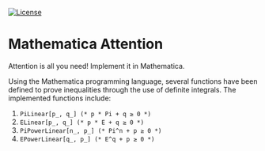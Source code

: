 [![License](https://img.shields.io/badge/License-Apache%202.0-brightgreen.svg)](https://opensource.org/licenses/Apache-2.0)
# Mathematica Attention
Attention is all you need! Implement it in Mathematica.

Using the Mathematica programming language, several functions have been defined to prove inequalities through the use of definite integrals. The implemented functions include:
1. `PiLinear[p_, q_] (* p * Pi + q ≥ 0 *)`
2. `ELinear[p_, q_] (* p * E + q ≥ 0 *)`
3. `PiPowerLinear[n_, p_] (* Pi^n + p ≥ 0 *)`
4. `EPowerLinear[q_, p_] (* E^q + p ≥ 0 *)`
